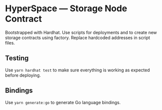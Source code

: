 # HyperSpace — Storage Node Contract

Bootstrapped with Hardhat. Use scripts for deployments and to create new storage contracts using factory. Replace hardcoded addresses in script files.

## Testing

Use `yarn hardhat test` to make sure everything is working as expected before deploying.

## Bindings

Use `yarn generate:go` to generate Go language bindings.
